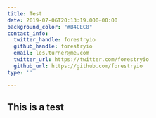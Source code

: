 ```yaml
---
title: Test
date: 2019-07-06T20:13:19.000+00:00
background_color: "#B4CEC8"
contact_info:
  twitter_handle: forestryio
  github_handle: forestryio
  email: les.turner@me.com
  twitter_url: https://twitter.com/forestryio
  github_url: https://github.com/forestryio
type: ''

---
```

## This is a test